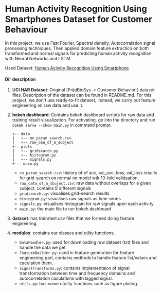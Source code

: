 # Human Activity Recognition Using Smartphones Dataset for Customer Behaviour

In this project, we use Fast Fourier, Spectral density, Autocorrelation signal processing techniques. Then applied domain feature extraction on both transformed and normal signals for predicting human activity recognition with Neural Networks and LSTM.

Used Dataset: [Human Activity Recognition Using Smartphone](https://archive.ics.uci.edu/ml/datasets/Human+Activity+Recognition+Using+Smartphone)

#### Dir description
1. **UCI HAR Dataset**: Original (PrädBioSys → Customer Behavior ) dataset files. Description of the dataset can be found in README.md. For this project, we don't use ready-to-fit dataset, instead, we carry out feature engineering on raw data and use it.
2. **bokeh dashboard**: Contains bokeh dashboard scripts for raw data and training result visualization. For activating, go into the directory and run ```bokeh serve --show main.py``` in command prompt.

    ```
    +-- data
    |   +-- nn_param_search.csv 
    |   +-- raw_daa_of_a_subject 
    +-- plots
    |   +-- gridsearch.py
    |   +-- histogram.py 
    |   +-- signals.py
    +--- main.py
    ``` 
    - ```nn_param_search.csv```: history of of acc, val_acc, loss, val_loss results for grid-search on normal nn model wtk 10-fold validaation.
    - ```raw_data_of_a_sbuject.csv```: raw data without overlaps for a given subject, contains 9 different signals
    - ```gridsearch.py```: visualises grid-search results
    - ```histogram.py```: visualises raw signals as time series
    - ```signals.py```: visualises histogram for raw signals upon each activity
    - ```main.py```: the main file to run bokeh dashboard
3. **dataset**: has train/test.csv files that we formed doing feature engineering.
4. **modules**: contains our classes and utlity functions.
    - ```DataHandler.py```: used for downloading raw dataset (txt) files and handle the data we get
    - ```FeatureBuilder.py```: used in feature generation for feature engineering part, contains methods to handle feature list/values and caculation them.
    - ```SignalTransforms.py```: contains implementaion of signal transformation between time and frequency domains and autocorrelation caculations with lagged signal.
    - ```utils.py```: has some utulity functions such as figure ploting.
